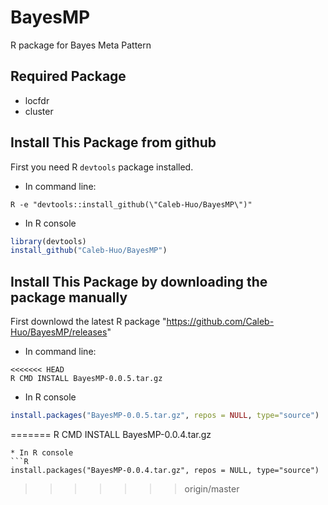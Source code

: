 # BayesMP
R package for Bayes Meta Pattern


## Required Package
* locfdr
* cluster

## Install This Package from github
First you need R `devtools` package installed.
* In command line:
```
R -e "devtools::install_github(\"Caleb-Huo/BayesMP\")"
```
* In R console
```R
library(devtools)
install_github("Caleb-Huo/BayesMP")
```


## Install This Package by downloading the package manually
First downlowd the latest R package "https://github.com/Caleb-Huo/BayesMP/releases"
* In command line:
```
<<<<<<< HEAD
R CMD INSTALL BayesMP-0.0.5.tar.gz
```
* In R console
```R
install.packages("BayesMP-0.0.5.tar.gz", repos = NULL, type="source")
```
=======
R CMD INSTALL BayesMP-0.0.4.tar.gz
```
* In R console
```R
install.packages("BayesMP-0.0.4.tar.gz", repos = NULL, type="source")
```

>>>>>>> origin/master
